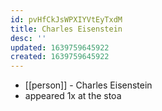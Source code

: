 ```yaml
---
id: pvHfCkJsWPXIYVtEyTxdM
title: Charles Eisenstein
desc: ''
updated: 1639759645922
created: 1639759645922
---
```



- [[person]] - Charles Eisenstein
- appeared 1x at the stoa
